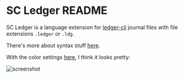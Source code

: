 # SC Ledger README

SC Ledger is a language extension for [ledger-cli][2] journal files with
file extensions `.ledger` or `.ldg`. 

There's more about syntax stuff [here][2].

With the color settings [here][3], I think it looks pretty:

![screenshot][4]

[1]: https://www.ledger-cli.org/
[2]: https://github.com/scarpent/ledgerbil/tree/master/syntax
[3]: https://github.com/scarpent/ledgerbil/tree/master/syntax/vscode/vscode-settings.json
[4]: https://raw.githubusercontent.com/scarpent/ledgerbil/master/docs/images/ledger-syntax-highlighting-0.png

